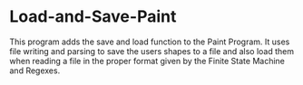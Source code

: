 # Load-and-Save-Paint
This program adds the save and load function to the Paint Program. It uses file writing and parsing to save the users shapes to a file and also load them when reading a file in the proper format given by the Finite State Machine and Regexes.
